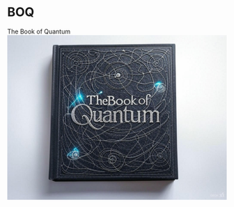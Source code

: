 # BOQ
The Book of Quantum
![The Book of Quantum](https://raw.githubusercontent.com/bookofquantum/BOQ/refs/heads/main/img/IMG_0719.png "Book of Quantum")
